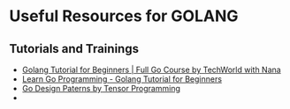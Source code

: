 # Useful Resources for GOLANG

## Tutorials and Trainings

- [Golang Tutorial for Beginners | Full Go Course by TechWorld with Nana](https://www.youtube.com/watch?v=yyUHQIec83I)
- [Learn Go Programming - Golang Tutorial for Beginners](https://www.youtube.com/watch?v=YS4e4q9oBaU)
- [Go Design Paterns by Tensor Programming](https://youtube.com/playlist?list=PLJbE2Yu2zumAKLbWO3E2vKXDlQ8LT_R28)
- 
